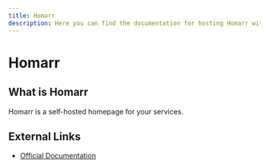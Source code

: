 ```yaml
---
title: Homarr
description: Here you can find the documentation for hosting Homarr with Coolify.
---
```


# Homarr

## What is Homarr

Homarr is a self-hosted homepage for your services.

## External Links

- [Official Documentation](https://homarr.dev?utm_source=coolify.io)
